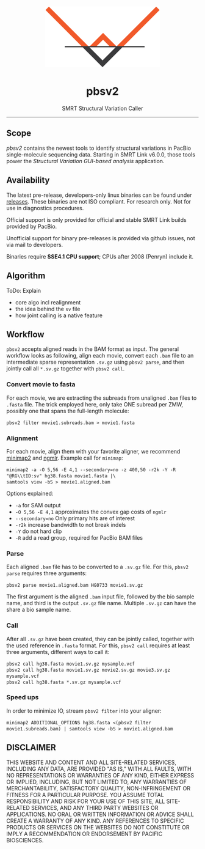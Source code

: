 <h1 align="center"><img width="300px" src="img/sv2.png"/></h1>
<h1 align="center">pbsv2</h1>
<p align="center">SMRT Structural Variation Caller</p>

***

## Scope
*pbsv2* contains the newest tools to identify structural variations in
PacBio single-molecule sequencing data.
Starting in SMRT Link v6.0.0, those tools power the
*Structural Variation GUI-based analysis* application.

## Availability
The latest pre-release, developers-only linux binaries can be found under
[releases](https://github.com/PacificBiosciences/pbsv2/releases).
These binaries are not ISO compliant.
For research only.
Not for use in diagnostics procedures.

Official support is only provided for official and stable SMRT Link builds
provided by PacBio.

Unofficial support for binary pre-releases is provided via github issues,
not via mail to developers.

Binaries require **SSE4.1 CPU support**; CPUs after 2008 (Penryn) include it.

## Algorithm

ToDo: Explain
* core algo incl realignment
* the idea behind the `sv` file
* how joint calling is a native feature

## Workflow
`pbsv2` accepts aligned reads in the BAM format as input.
The general workflow looks as following, align each movie, convert each `.bam`
file to an intermediate sparse representation `.sv.gz` using `pbsv2 parse`,
and then jointly call all `*.sv.gz` together with `pbsv2 call`.

### Convert movie to fasta
For each movie, we are extracting the subreads from unaligned `.bam` files to
`.fasta` file. The trick employed here, only take ONE subread per ZMW, possibly
one that spans the full-length molecule:

    pbsv2 filter movie1.subreads.bam > movie1.fasta

### Alignment
For each movie, align them with your favorite aligner,
we recommend [minimap2](https://github.com/lh3/minimap2)
and [ngmlr](). Example call for `minimap`:

    minimap2 -a -O 5,56 -E 4,1 --secondary=no -z 400,50 -r2k -Y -R "@RG\\tID:sv" hg38.fasta movie1.fasta |\
    samtools view -bS > movie1.aligned.bam

Options explained:
* `-a` for SAM output
* `-O 5,56 -E 4,1` approximates the convex gap costs of `ngmlr`
* `--secondary=no` Only primary hits are of interest
* `-r2k` increase bandwidth to not break indels
* `-Y` do not hard clip
* `-R` add a read group, required for PacBio BAM files

### Parse
Each aligned `.bam` file has to be converted to a `.sv.gz` file. For this,
`pbsv2 parse` requires three arguments:

    pbsv2 parse movie1.aligned.bam HG0733 movie1.sv.gz

The first argument is the aligned `.bam` input file, followed by the bio sample name,
and third is the output `.sv.gz` file name. Multiple `.sv.gz` can have the share
a bio sample name.

### Call
After all `.sv.gz` have been created, they can be jointly called, together
with the used reference in `.fasta` format. For this,
`pbsv2 call` requires at least three arguments, different ways to call it:

    pbsv2 call hg38.fasta movie1.sv.gz mysample.vcf
    pbsv2 call hg38.fasta movie1.sv.gz movie2.sv.gz movie3.sv.gz mysample.vcf
    pbsv2 call hg38.fasta *.sv.gz mysample.vcf

### Speed ups
In order to minimize IO, stream `pbsv2 filter` into your aligner:

    minimap2 ADDITIONAL_OPTIONS hg38.fasta <(pbsv2 filter movie1.subreads.bam) | samtools view -bS > movie1.aligned.bam

## DISCLAIMER

THIS WEBSITE AND CONTENT AND ALL SITE-RELATED SERVICES, INCLUDING ANY DATA, ARE PROVIDED "AS IS," WITH ALL FAULTS, WITH NO REPRESENTATIONS OR WARRANTIES OF ANY KIND, EITHER EXPRESS OR IMPLIED, INCLUDING, BUT NOT LIMITED TO, ANY WARRANTIES OF MERCHANTABILITY, SATISFACTORY QUALITY, NON-INFRINGEMENT OR FITNESS FOR A PARTICULAR PURPOSE. YOU ASSUME TOTAL RESPONSIBILITY AND RISK FOR YOUR USE OF THIS SITE, ALL SITE-RELATED SERVICES, AND ANY THIRD PARTY WEBSITES OR APPLICATIONS. NO ORAL OR WRITTEN INFORMATION OR ADVICE SHALL CREATE A WARRANTY OF ANY KIND. ANY REFERENCES TO SPECIFIC PRODUCTS OR SERVICES ON THE WEBSITES DO NOT CONSTITUTE OR IMPLY A RECOMMENDATION OR ENDORSEMENT BY PACIFIC BIOSCIENCES.
